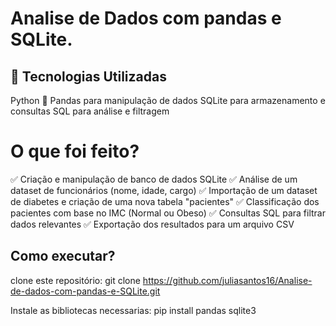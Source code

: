 # Analise de Dados com pandas e SQLite.

## 🚀 Tecnologias Utilizadas
Python 🐍
Pandas para manipulação de dados
SQLite para armazenamento e consultas
SQL para análise e filtragem

# O que foi feito?
✅ Criação e manipulação de banco de dados SQLite
✅ Análise de um dataset de funcionários (nome, idade, cargo)
✅ Importação de um dataset de diabetes e criação de uma nova tabela "pacientes"
✅ Classificação dos pacientes com base no IMC (Normal ou Obeso)
✅ Consultas SQL para filtrar dados relevantes
✅ Exportação dos resultados para um arquivo CSV

## Como executar?
clone este repositório:
git clone https://github.com/juliasantos16/Analise-de-dados-com-pandas-e-SQLite.git

Instale as bibliotecas necessarias:
pip install pandas sqlite3

